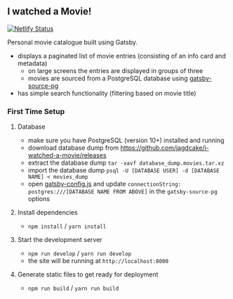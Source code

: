 ## I watched a Movie!
[![Netlify Status](https://api.netlify.com/api/v1/badges/db2da6dc-f14e-42ed-86a8-751c485ff2c6/deploy-status)](https://app.netlify.com/sites/friendly-swartz-e20e0e/deploys)

Personal movie catalogue built using Gatsby.

- displays a paginated list of movie entries (consisting of an info card
  and metadata)
    - on large screens the entries are displayed in groups of three
    - movies are sourced from a PostgreSQL database using [gatsby-source-pg](https://github.com/graphile/gatsby-source-pg)
- has simple search functionality (filtering based on movie title)

### First Time Setup

1. Database
    - make sure you have PostgreSQL (version 10+) installed and running
    - download database dump from
      https://github.com/jagdcake/i-watched-a-movie/releases
    - extract the database dump `tar -xavf database_dump.movies.tar.xz`
    - import the database dump `psql -U [DATABASE USER] -d [DATABASE NAME] < movies_dump`
    - open [gatsby-config.js](./gatsby-config.js) and update
      `connectionString: postgres:///[DATABASE NAME FROM ABOVE]` in the
      `gatsby-source-pg` options

1. Install dependencies
    - `npm install` / `yarn install`

1. Start the development server
    - `npm run develop` / `yarn run develop`
    - the site will be running at `http://localhost:8000`

1. Generate static files to get ready for deployment
    - `npm run build` / `yarn run build`
